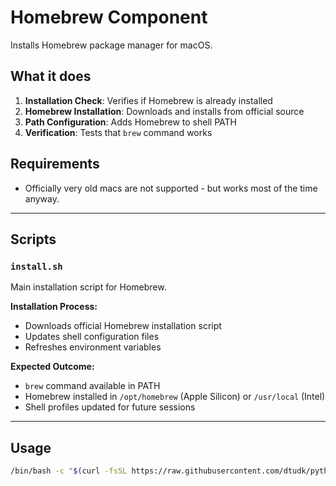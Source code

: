 # Homebrew Component

Installs Homebrew package manager for macOS.

## What it does

1. **Installation Check**: Verifies if Homebrew is already installed
2. **Homebrew Installation**: Downloads and installs from official source
3. **Path Configuration**: Adds Homebrew to shell PATH
4. **Verification**: Tests that `brew` command works

## Requirements

- Officially very old macs are not supported - but works most of the time anyway.

---

## Scripts

### `install.sh`

Main installation script for Homebrew.

**Installation Process:**

- Downloads official Homebrew installation script
- Updates shell configuration files
- Refreshes environment variables

**Expected Outcome:**

- `brew` command available in PATH
- Homebrew installed in `/opt/homebrew` (Apple Silicon) or `/usr/local` (Intel)
- Shell profiles updated for future sessions

---

## Usage

```bash
/bin/bash -c "$(curl -fsSL https://raw.githubusercontent.com/dtudk/pythonsupport-scripts/main/MacOS/Components/Homebrew/install.sh)"
```